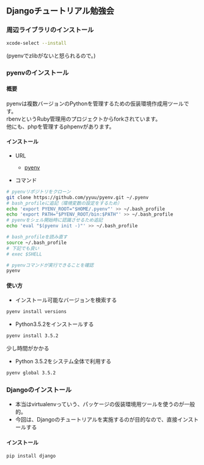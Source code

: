 ## Djangoチュートリアル勉強会

### 周辺ライブラリのインストール

```sh
xcode-select --install
```
(pyenvでzlibがないと怒られるので。)

### pyenvのインストール

#### 概要

pyenvは複数バージョンのPythonを管理するための仮装環境作成用ツールです。  
rbenvというRuby管理用のプロジェクトからforkされています。  
他にも、phpを管理するphpenvがあります。  

#### インストール

* URL
    * [pyenv](https://github.com/yyuu/pyenv)

* コマンド

```sh
# pyenvリポジトリをクローン
git clone https://github.com/yyuu/pyenv.git ~/.pyenv
# bash_profileに追記（環境変数の設定をするため）
echo 'export PYENV_ROOT="$HOME/.pyenv"' >> ~/.bash_profile
echo 'export PATH="$PYENV_ROOT/bin:$PATH"' >> ~/.bash_profile
# pyenvをシェル開始時に認識させるため追記
echo 'eval "$(pyenv init -)"' >> ~/.bash_profile

# bash_profileを読み直す
source ~/.bash_profile
# 下記でも良い
# exec $SHELL

# pyenvコマンドが実行できることを確認
pyenv
```


#### 使い方

* インストール可能なバージョンを検索する

```sh
pyenv install versions
```

* Python3.5.2をインストールする


```sh
pyenv install 3.5.2
```
少し時間がかかる

* Python 3.5.2をシステム全体で利用する

```sh
pyenv global 3.5.2
```



### Djangoのインストール

* 本当はvirtualenvっていう、パッケージの仮装環境用ツールを使うのが一般的。
* 今回は、Djangoのチュートリアルを実施するのが目的なので、直接インストールする

#### インストール

```sh
pip install django
```
